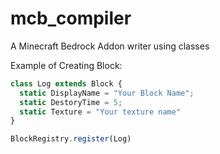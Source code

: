 # mcb_compiler
A Minecraft Bedrock Addon writer using classes

Example of Creating Block:
```javascript
class Log extends Block {
  static DisplayName = "Your Block Name";
  static DestoryTime = 5;
  static Texture = "Your texture name"
}

BlockRegistry.register(Log)
```